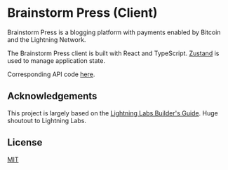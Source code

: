 # Brainstorm Press (Client)

Brainstorm Press is a blogging platform with payments enabled by Bitcoin and the Lightning Network.

The Brainstorm Press client is built with React and TypeScript. [Zustand](https://github.com/pmndrs/zustand) is used to manage application state.

Corresponding API code [here](https://github.com/phrazzld/brainstorm-press-express-api).

## Acknowledgements

This project is largely based on the [Lightning Labs Builder's Guide](https://docs.lightning.engineering/lapps/guides). Huge shoutout to Lightning Labs.

## License

[MIT](https://opensource.org/licenses/MIT)
